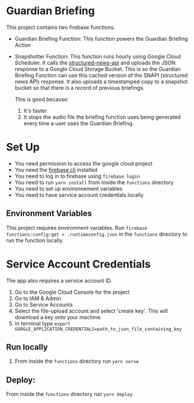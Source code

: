 # Guardian Briefing

This project contains two firebase functions.

- Guardian Briefing Function:
  This function powers the Guardian Briefing Action
- Snapshotter Function:
  This function runs hourly using Google Cloud Scheduler. It calls the [structured-news-api](https://github.com/guardian/structured-news-api) and uploads the JSON response to a Google Cloud Storage Bucket. This is so the Guardian Briefing Function can use this cached version of the SNAPI (structured news API) response. It also uploads a timestamped copy to a snapshot bucket so that there is a record of previous briefings.

  This is good because:

  1. It's faster
  2. It stops the audio file the briefing function uses being generated every time a user uses the Guardian Briefing.

# Set Up

- You need permission to access the google cloud project
- You need the [firebase cli](https://github.com/firebase/firebase-tools) installed
- You need to log in to firebase using `firebase login`
- You need to run `yarn install` from inside the `functions` directory
- You need to set up environnement variables
- You need to have service account credentials locally

## Environment Variables

This project requires environment variables. Run `firebase functions:config:get > .runtimeconfig.json` in the `functions` directory to run the function locally.

# Service Account Credentials

The app also requires a service account ID.

1. Go to the Google Cloud Console for the project
2. Go to IAM & Admin
3. Go to Service Accounts
4. Select the file-upload account and select 'create key'. This will download a key onto your machine.
5. In terminal type `export GOOGLE_APPLICATION_CREDENTIALS=path_to_json_file_containing_key`

## Run locally

1. From inside the `functions` directory run `yarn serve`

## Deploy:

From inside the `functions` directory run `yarn deploy`

